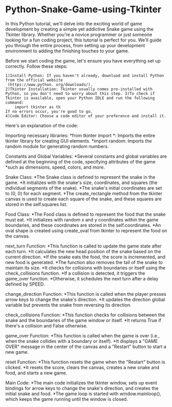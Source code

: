 # Python-Snake-Game-using-Tkinter

In this Python tutorial, we'll delve into the exciting world of game development by creating a simple yet addictive Snake game using the Tkinter library. Whether you're a novice programmer or just someone looking for a fun coding project, this tutorial is perfect for you. We'll guide you through the entire process, from setting up your development environment to adding the finishing touches to your game.

Before we start coding the game, let's ensure you have everything set up correctly. 
Follow these steps:

    1)Install Python: If you haven't already, download and install Python from the official website
     (https://www.python. org/downloads/).
    2)Tkinter Installation: Tkinter usually comes pre-installed with Python, so you don't need to worry about this step. 3)To check if Tkinter is available, open your Python IDLE and run the following command:
        import tkinter as tk
    If no errors occur, you're good to go.
    4)Code Editor: Choose a code editor of your preference and install it.



Here's an explanation of the code:

Importing necessary libraries:
    *from tkinter import *: Imports the entire tkinter library for creating GUI elements.
    *import random: Imports the random module for generating random numbers.

Constants and Global Variables:
    *Several constants and global variables are defined at the beginning of the code, specifying attributes of the game *such as dimensions, speed, colors, and more.

Snake Class:
    *The Snake class is defined to represent the snake in the game.
    *It initializes with the snake's size, coordinates, and squares (the individual segments of the snake).
    *The snake's initial coordinates are set to (0, 0) for each segment.
    *The create_rectangle method from the tkinter canvas is used to create each square of the snake, and these squares are stored in the self.squares list.

Food Class:
    *The Food class is defined to represent the food that the snake must eat.
    *It initializes with random x and y coordinates within the game boundaries, and these coordinates are stored in the self.coordinates.
    *An oval shape is created using create_oval from tkinter to represent the food on the canvas.

next_turn Function:
    *This function is called to update the game state after each turn.
    *It calculates the new head position of the snake based on the current direction.
    *If the snake eats the food, the score is incremented, and new food is generated.
    *The function also removes the tail of the snake to maintain its size.
    *It checks for collisions with boundaries or itself using the check_collisions function.
    *If a collision is detected, it triggers the game_over function.
    *Otherwise, it schedules the next turn after a delay defined by SPEED.

change_direction Function:
    *This function is called when the player presses arrow keys to change the snake's direction.
    *It updates the direction global variable but prevents the snake from reversing its direction.

check_collisions Function:
    *This function checks for collisions between the snake and the boundaries of the game window or itself.
    *It returns True if there's a collision and False otherwise.

game_over Function:
    *This function is called when the game is over (i.e., when the snake collides with a boundary or itself).
    *It displays a "GAME OVER" message in the center of the canvas and a "Restart" button to start a new game.

reset Function:
    *This function resets the game when the "Restart" button is clicked.
    *It resets the score, clears the canvas, creates a new snake and food, and starts a new game.

Main Code:
    *The main code initializes the tkinter window, sets up event bindings for arrow keys to change the snake's direction, and creates the initial snake and food.
    *The game loop is started with window.mainloop(), which keeps the game running until the window is closed.